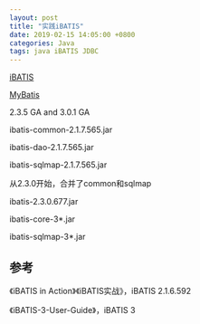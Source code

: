 ```yaml
---
layout: post
title: "实践iBATIS"
date: 2019-02-15 14:05:00 +0800
categories: Java
tags: java iBATIS JDBC
---
```


[iBATIS](http://ibatis.apache.org/)

[MyBatis](http://www.mybatis.org/)

2.3.5 GA and 3.0.1 GA



ibatis-common-2.1.7.565.jar

ibatis-dao-2.1.7.565.jar

ibatis-sqlmap-2.1.7.565.jar



从2.3.0开始，合并了common和sqlmap

ibatis-2.3.0.677.jar



ibatis-core-3*.jar

ibatis-sqlmap-3*.jar

## 参考

《iBATIS in Action》《iBATIS实战》，iBATIS 2.1.6.592

《iBATIS-3-User-Guide》，iBATIS 3